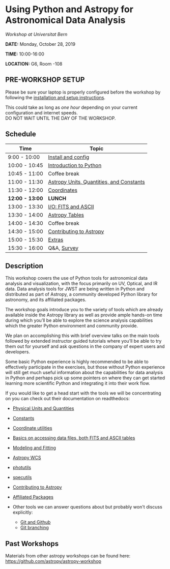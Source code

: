 Using Python and Astropy for Astronomical Data Analysis
=======================================================
*Workshop at Universitat Bern*

**DATE:** Monday, October 28, 2019

**TIME:** 10:00-16:00

**LOCATION:** G6, Room -108

## PRE-WORKSHOP SETUP
Please be sure your laptop is properly configured before the workshop by following the
[installation and setup instructions](00-Install_and_Setup).

This could take as long as *one hour* depending on your current configuration and internet speeds.  
DO NOT WAIT UNTIL THE DAY OF THE WORKSHOP.

## Schedule
| Time              | Topic    |
|-------------------|----------|
|9:00 - 10:00  | [Install and config](00-Install_and_Setup)
|10:00 - 10:45 | [Introduction to Python](02-PythonIntro) |
|10:45 - 11:00 | Coffee break | 
|11:00 - 11:30 | [Astropy Units, Quantities, and Constants](03-UnitsQuantities) | 
|11:30 - 12:00 | [Coordinates](04-Coordinates) | 
|**12:00 - 13:00**| **LUNCH** | *On your own* |
|13:00 - 13:30 | [I/O: FITS and ASCII](05-FITS) |
|13:30 - 14:00 | [Astropy Tables](06-Tables) |
|14:00 - 14:30 | Coffee break | 
|14:30 - 15:00 | [Contributing to Astropy](10-WrapUp) |
|15:00 - 15:30 | [Extras](11-Extras) |
|15:30 - 16:00 | Q&A, [Survey](https://forms.gle/4iYfapTaXFW1dp716) | 


## Description
This workshop covers the use of Python tools for astronomical data analysis and visualization, with the focus primarily
on UV, Optical, and IR data. Data analysis tools for JWST are being written in Python and distributed as part of Astropy,
a community developed Python library for astronomy,  and its affiliated packages.

The workshop goals introduce you to the variety of tools which are already available inside the Astropy library as
well as provide ample hands-on time during which you’ll be able to explore the science analysis capabilities which the
greater Python environment and community provide.

We plan on accomplishing this with brief overview talks on the main tools followed by extended instructor guided tutorials
where you’ll be able to try them out for yourself and ask questions in the company of expert users and developers.  

Some basic Python experience is highly recommended to be able to effectively participate in the exercises,
but those without Python experience will still get much useful information about the capabilities for data analysis in
Python and perhaps pick up some pointers on where they can get started learning more scientific Python and integrating
it into their work flow.

If you would like to get a head start with the tools we will be concentrating on you can check out their documentation on readthedocs:

* [Physical Units and Quantities](http://docs.astropy.org/en/stable/units/index.html)
* [Constants](http://docs.astropy.org/en/stable/constants/index.html)
* [Coordinate utilities](http://docs.astropy.org/en/stable/coordinates/index.html)
* [Basics on accessing data files, both FITS and ASCII tables](http://docs.astropy.org/en/stable/io/unified.html)
* [Modeling and Fitting](http://docs.astropy.org/en/stable/modeling/index.html)
* [Astropy WCS](http://docs.astropy.org/en/stable/wcs/index.html)
* [photutils](http://photutils.readthedocs.io/)
* [specutils](https://specutils.readthedocs.io/)
* [Contributing to Astropy](http://docs.astropy.org/en/stable/development/workflow/development_workflow.html)
* [Affiliated Packages](http://www.astropy.org/affiliated/)

* Other tools we can answer questions about but probably won't discuss explicitly:
  * [Git and Github](https://guides.github.com/activities/hello-world/)
  * [Git branching](https://learngitbranching.js.org/) 

## Past Workshops

Materials from other astropy workshops can be found here:
https://github.com/astropy/astropy-workshop
